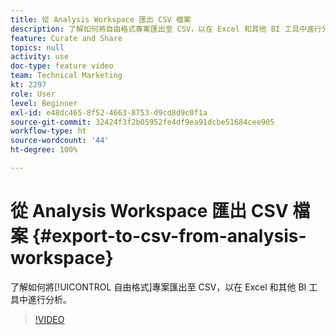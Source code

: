 ```yaml
---
title: 從 Analysis Workspace 匯出 CSV 檔案
description: 了解如何將自由格式專案匯出至 CSV，以在 Excel 和其他 BI 工具中進行分析。
feature: Curate and Share
topics: null
activity: use
doc-type: feature video
team: Technical Marketing
kt: 2297
role: User
level: Beginner
exl-id: e48dc465-8f52-4663-8753-d9cd8d9c0f1a
source-git-commit: 32424f3f2b05952fe4df9ea91dcbe51684cee905
workflow-type: ht
source-wordcount: '44'
ht-degree: 100%

---
```


# 從 Analysis Workspace 匯出 CSV 檔案 {#export-to-csv-from-analysis-workspace}

了解如何將[!UICONTROL 自由格式]專案匯出至 CSV，以在 Excel 和其他 BI 工具中進行分析。

>[!VIDEO](https://video.tv.adobe.com/v/24712/?quality=12)
